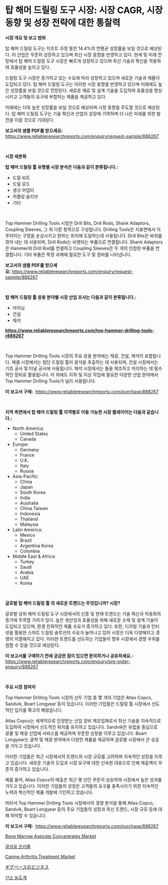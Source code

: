 <p><h1>탑 해머 드릴링 도구 시장: 시장 CAGR, 시장 동향 및 성장 전략에 대한 통찰력</h1></p><p><strong>시장 개요 및 보고 범위</strong></p>
<p><p>탑 해머 드릴링 도구는 지프트 과정 동안 14.4%의 연평균 성장률을 보일 것으로 예상된다. 이 산업은 꾸준히 성장하고 있으며 최신 시장 동향을 반영하고 있다. 현재 및 미래 전망에서 탑 해머 드릴링 도구 시장은 빠르게 성장하고 있으며 최신 기술과 혁신을 적용하여 효율성을 높이고 있다. </p><p>드릴링 도구 시장은 증가하고 있는 수요에 따라 성장하고 있으며 새로운 기술과 제품이 도입되고 있다. 탑 해머 드릴링 도구는 이러한 시장 동향을 반영하고 있으며 미래에도 높은 성장률을 보일 것으로 전망된다. 새로운 재료 및 설계 기술을 도입하여 효율성을 향상시키고 고객들의 요구에 부합하는 제품을 제공하고 있다. </p><p>미래에는 더욱 높은 성장률을 보일 것으로 예상되며 시장 동향을 주도할 것으로 예상된다. 탑 해머 드릴링 도구는 기술 혁신과 산업의 성장에 기여하며 더 나은 미래를 위한 발전을 이끌 것으로 기대된다.</p></p>
<p><strong>보고서의 샘플 PDF를 받으세요:</strong> <a href="https://www.reliableresearchreports.com/enquiry/request-sample/888267">https://www.reliableresearchreports.com/enquiry/request-sample/888267</a></p>
<p>&nbsp;</p>
<p><strong>시장 세분화</strong></p>
<p><strong>탑 해머 드릴링 툴 유형별 시장 분석은 다음과 같이 분류됩니다.:</strong></p>
<p><ul><li>드릴 비트</li><li>드릴 로드</li><li>섕크 어댑터</li><li>커플링 슬리브</li><li>기타</li></ul></p>
<p>&nbsp;</p>
<p><p>Top Hammer Drilling Tools 시장은 Drill Bits, Drill Rods, Shank Adaptors, Coupling Sleeves, 그 외 다른 항목으로 구성됩니다. Drilling Tools은 지표면에서 이루어지는 구멍을 손상시키고 원하는 위치에 도달하는데 사용됩니다. Drill Bits은 바위를 깎아 내는 데 사용되며, Drill Rods는 비행되는 부품으로 연결됩니다. Shank Adaptors은 Hammer와 Drill Rod를 연결하고 Coupling Sleeves은 두 개의 인접한 부품을 연결합니다. 기타 부품은 특정 과제에 필요한 도구 및 장비를 나타냅니다.</p></p>
<p><strong>보고서의 샘플 PDF를 받으세요:</strong>&nbsp;<a href="https://www.reliableresearchreports.com/enquiry/request-sample/888267">https://www.reliableresearchreports.com/enquiry/request-sample/888267</a></p>
<p>&nbsp;</p>
<p><strong> 탑 해머 드릴링 툴 응용 분야별 시장 산업 조사는 다음과 같이 분류됩니다.:</strong></p>
<p><ul><li>마이닝</li><li>건설</li><li>채석</li></ul></p>
<p><strong><a href="https://www.reliableresearchreports.com/top-hammer-drilling-tools-r888267">https://www.reliableresearchreports.com/top-hammer-drilling-tools-r888267</a></strong></p>
<p>&nbsp;</p>
<p><p>Top Hammer Drilling Tools 시장의 주요 응용 분야에는 채광, 건설, 채석이 포함됩니다. 채괨 시장에서는 첨단 드릴링 툴이 광석을 추출하는 데 사용되며, 건설 시장에서는 기초 공사 및 터널 공사에 사용됩니다. 채석 시장에서는 돌을 제조하고 처리하는 데 필수적인 장비로 활용됩니다. 이 외에도 지하 및 지상 작업에 필요한 다양한 산업 분야에서 Top Hammer Drilling Tools가 널리 사용됩니다.</p></p>
<p><strong>이 보고서 구매:</strong>&nbsp; <a href="https://www.reliableresearchreports.com/purchase/888267">https://www.reliableresearchreports.com/purchase/888267</a></p>
<p>&nbsp;</p>
<p><strong>지역 측면에서 탑 해머 드릴링 툴 지역별로 이용 가능한 시장 플레이어는 다음과 같습니다.:</strong></p>
<p><ul>
    <li>
        North America:
        <ul>
            <li>United States</li>
            <li>Canada</li>
        </ul>
    </li>
    <li>
        Europe:
        <ul>
            <li>Germany</li>
            <li>France</li>
            <li>U.K.</li>
            <li>Italy</li>
            <li>Russia</li>
        </ul>
    </li>
    <li>
        Asia-Pacific:
        <ul>
            <li>China</li>
            <li>Japan</li>
            <li>South Korea</li>
            <li>India</li>
            <li>Australia</li>
            <li>China Taiwan</li>
            <li>Indonesia</li>
            <li>Thailand</li>
            <li>Malaysia</li>
        </ul>
    </li>
    <li>
        Latin America:
        <ul>
            <li>Mexico</li>
            <li>Brazil</li>
            <li>Argentina Korea</li>
            <li>Colombia</li>
        </ul>
    </li>
    <li>
        Middle East & Africa:
        <ul>
            <li>Turkey</li>
            <li>Saudi</li>
            <li>Arabia</li>
            <li>UAE</li>
            <li>Korea</li>
        </ul>
    </li>
    </ul></p>
<p>&nbsp;</p>
<p><strong>글로벌 탑 해머 드릴링 툴 의 새로운 트렌드는 무엇입니까? 시장?</strong></p>
<p><p>글로벌 상위 해머 드릴링 도구 시장에서의 신흥 및 현재 트렌드는 기술 혁신과 자동화의 증가에 주목할 가치가 있다. 높은 생산성과 효율성을 위해 새로운 소재 및 설계 기술이 도입되고 있으며, 환경 친화적인 제품 수요가 증가하고 있다. 또한, 디지털 기술과 인터넷을 활용한 스마트 드릴링 솔루션의 수요가 늘어나고 있어 시장은 더욱 다양해지고 경쟁이 치열해지고 있다. 이러한 트렌드를 선도하는 기업들이 향후 시장에서 경쟁 우위를 점할 수 있을 것으로 예상된다.</p></p>
<p><strong>이 보고서를 구매하기 전에 궁금한 점이 있으면 문의하거나 공유하세요.</strong>- <a href="https://www.reliableresearchreports.com/enquiry/pre-order-enquiry/888267">https://www.reliableresearchreports.com/enquiry/pre-order-enquiry/888267</a></p>
<p>&nbsp;</p>
<p><strong>주요 시장 참여자</strong></p>
<p><p>Top Hammer Drilling Tools 시장의 선두 기업 중 몇 개의 기업은 Atlas Copco, Sandvik, Boart Longyear 등이 있습니다. 이러한 기업들은 드릴링 툴 시장에서 선도적인 입지를 확고히 해왔습니다.</p><p>Atlas Copco는 세계적으로 인정받는 산업 장비 제조업체로서 최신 기술을 지속적으로 도입하여 시장에서 선도적인 위치를 유지하고 있습니다. Sandvik은 유럽을 중심으로 광물 및 채광 산업에 서비스를 제공하며 꾸준한 성장을 이루고 있습니다. Boart Longyear는 굴착 및 채광 분야에서 다양한 제품을 제공하며 글로벌 시장에서 큰 성공을 거두고 있습니다.</p><p>이러한 기업들은 최근 시장에서의 트렌드와 시장 규모를 고려하여 지속적인 성장을 이루고 있습니다. 새로운 기술의 도입과 시장 요구에 대한 신속한 대응으로 인해 매출액이 꾸준히 증가하고 있습니다.</p><p>예를 들어, Atlas Copco의 매출은 최근 몇 년간 꾸준히 상승하여 시장에서 높은 성과를 거두고 있습니다. 이러한 기업들의 성장은 고객들의 요구를 충족시키기 위한 지속적인 노력과 혁신적인 제품 개발에 기인하고 있습니다.</p><p>따라서 Top Hammer Drilling Tools 시장에서의 경쟁 분석을 통해 Atlas Copco, Sandvik, Boart Longyear 등의 주요 기업들의 성장과 최신 트렌드, 시장 규모 등에 대해 파악할 수 있습니다.</p></p>
<p><strong>이 보고서 구매:</strong>&nbsp;&nbsp;<a href="https://www.reliableresearchreports.com/purchase/888267">https://www.reliableresearchreports.com/purchase/888267</a></p>
<p><p><a href="https://github.com/jj19131/Market-Research-Report-List-2/blob/main/bone-marrow-aspirate-concentrates-market.md">Bone Marrow Aspirate Concentrates Market</a></p><p><a href="https://github.com/vseigx30c9a1j/Market-Research-Report-List-1/blob/main/561408227464.md">광섬유 프리폼</a></p><p><a href="https://github.com/marloy8/Market-Research-Report-List-4/blob/main/canine-arthritis-treatment-market.md">Canine Arthritis Treatment Market</a></p><p><a href="https://github.com/EthanMorar2011/Market-Research-Report-List-1/blob/main/565892427433.md">ギグベースのビジネス</a></p><p><a href="https://github.com/WilburKihn5676/Market-Research-Report-List-1/blob/main/905099227471.md">산소 농도계</a></p></p>